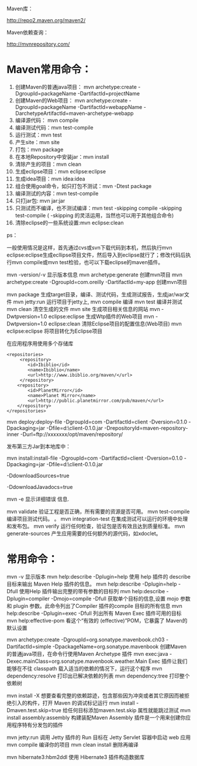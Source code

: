 Maven库：

http://repo2.maven.org/maven2/

Maven依赖查询：

http://mvnrepository.com/

# Maven常用命令：
1. 创建Maven的普通java项目：
   mvn archetype:create
   -DgroupId=packageName
   -DartifactId=projectName
2. 创建Maven的Web项目：
    mvn archetype:create
    -DgroupId=packageName
    -DartifactId=webappName
    -DarchetypeArtifactId=maven-archetype-webapp
3. 编译源代码： mvn compile
4. 编译测试代码：mvn test-compile
5. 运行测试：mvn test
6. 产生site：mvn site
7. 打包：mvn package
8. 在本地Repository中安装jar：mvn install
9. 清除产生的项目：mvn clean
10. 生成eclipse项目：mvn eclipse:eclipse
11. 生成idea项目：mvn idea:idea
12. 组合使用goal命令，如只打包不测试：mvn -Dtest package
13. 编译测试的内容：mvn test-compile
14. 只打jar包: mvn jar:jar
15. 只测试而不编译，也不测试编译：mvn test -skipping compile -skipping test-compile
      ( -skipping 的灵活运用，当然也可以用于其他组合命令)
16. 清除eclipse的一些系统设置:mvn eclipse:clean

ps：

一般使用情况是这样，首先通过cvs或svn下载代码到本机，然后执行mvn eclipse:eclipse生成ecllipse项目文件，然后导入到eclipse就行了；修改代码后执行mvn compile或mvn test检验，也可以下载eclipse的maven插件。

mvn -version/-v  显示版本信息
mvn archetype:generate        创建mvn项目
mvn archetype:create -DgroupId=com.oreilly -DartifactId=my-app   创建mvn项目

mvn package            生成target目录，编译、测试代码，生成测试报告，生成jar/war文件
mvn jetty:run            运行项目于jetty上,
mvn compile                    编译
mvn test                    编译并测试
mvn clean                    清空生成的文件
mvn site                    生成项目相关信息的网站
mvn -Dwtpversion=1.0 eclipse:eclipse        生成Wtp插件的Web项目
mvn -Dwtpversion=1.0 eclipse:clean        清除Eclipse项目的配置信息(Web项目)
mvn eclipse:eclipse                将项目转化为Eclipse项目

在应用程序用使用多个存储库

    <repositories>
         <repository>
            <id>Ibiblio</id>    
            <name>Ibiblio</name>    
            <url>http://www.ibiblio.org/maven/</url>  
         </repository>
        <repository>    
            <id>PlanetMirror</id>    
            <name>Planet Mirror</name>    
            <url>http://public.planetmirror.com/pub/maven/</url>    
        </repository>
    </repositories>
    




mvn deploy:deploy-file -DgroupId=com -DartifactId=client -Dversion=0.1.0 -Dpackaging=jar -Dfile=d:\client-0.1.0.jar -DrepositoryId=maven-repository-inner -Durl=ftp://xxxxxxx/opt/maven/repository/


发布第三方Jar到本地库中：

mvn install:install-file -DgroupId=com -DartifactId=client -Dversion=0.1.0 -Dpackaging=jar -Dfile=d:\client-0.1.0.jar


-DdownloadSources=true

-DdownloadJavadocs=true

mvn -e            显示详细错误 信息.

mvn validate        验证工程是否正确，所有需要的资源是否可用。
mvn test-compile    编译项目测试代码。 。
mvn integration-test     在集成测试可以运行的环境中处理和发布包。
mvn verify        运行任何检查，验证包是否有效且达到质量标准。
mvn generate-sources    产生应用需要的任何额外的源代码，如xdoclet。

# 常用命令： 
mvn -v 显示版本 
mvn help:describe -Dplugin=help 使用 help 插件的  describe 目标来输出 Maven Help 插件的信息。 
mvn help:describe -Dplugin=help -Dfull 使用Help 插件输出完整的带有参数的目标列 
mvn help:describe -Dplugin=compiler -Dmojo=compile -Dfull 获取单个目标的信息,设置  mojo 参数和  plugin 参数。此命令列出了Compiler 插件的compile 目标的所有信息 
mvn help:describe -Dplugin=exec -Dfull 列出所有 Maven Exec 插件可用的目标 
mvn help:effective-pom 看这个“有效的 (effective)”POM，它暴露了 Maven的默认设置 

mvn archetype:create -DgroupId=org.sonatype.mavenbook.ch03 -DartifactId=simple -DpackageName=org.sonatype.mavenbook 创建Maven的普通java项目，在命令行使用Maven Archetype 插件 
mvn exec:java -Dexec.mainClass=org.sonatype.mavenbook.weather.Main Exec 插件让我们能够在不往 classpath 载入适当的依赖的情况下，运行这个程序 
mvn dependency:resolve 打印出已解决依赖的列表 
mvn dependency:tree 打印整个依赖树 

mvn install -X 想要查看完整的依赖踪迹，包含那些因为冲突或者其它原因而被拒绝引入的构件，打开 Maven 的调试标记运行 
mvn install -Dmaven.test.skip=true 给任何目标添加maven.test.skip 属性就能跳过测试 
mvn install assembly:assembly 构建装配Maven Assembly 插件是一个用来创建你应用程序特有分发包的插件 

mvn jetty:run 调用 Jetty 插件的 Run 目标在 Jetty Servlet 容器中启动 web 应用 
mvn compile 编译你的项目 
mvn clean install 删除再编译 

mvn hibernate3:hbm2ddl 使用 Hibernate3 插件构造数据库
